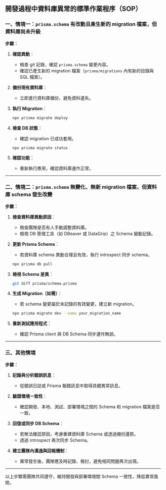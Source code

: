 ## 開發過程中資料庫異常的標準作業程序（SOP）

### 一、情境一：`prisma.schema` 有改動且產生新的 migration 檔案，但資料庫尚未升級

**步驟：**
1. **確認異動**：
   - 檢查 git 記錄，確認 `prisma.schema` 變更內容。
   - 確認已產生新的 migration 檔案（`prisma/migrations` 內有新的目錄與 SQL 檔案）。

2. **備份現有資料庫**：
   - 立即進行資料庫備份，避免資料遺失。

3. **執行 Migration**：
   ```bash
   npx prisma migrate deploy
   ```

4. **檢查 DB 狀態**：
   - 確認 migration 已成功套用。
   ```bash
   npx prisma migrate status
   ```

5. **確認功能**：
   - 重新執行應用，確認資料庫運作正常。

---

### 二、情境二：`prisma.schema` 無變化、無新 migration 檔案，但資料庫 schema 發生改變

**步驟：**
1. **檢查資料庫異動原因**：
   - 檢查團隊是否有人手動調整資料庫。
   - 檢視 DB 管理工具（如 DBeaver 或 DataGrip）之 Schema 變動記錄。

2. **更新 Prisma Schema**：
   - 若資料庫 schema 異動合理且有效，執行 introspect 同步 schema。
   ```bash
   npx prisma db pull
   ```

3. **檢視 Schema 差異**：
   ```bash
   git diff prisma/schema.prisma
   ```

4. **生成 Migration（如需）**：
   - 若 schema 變更屬於未記錄的有效變更，建立新 migration。
   ```bash
   npx prisma migrate dev --name your_migration_name
   ```

5. **重新測試應用程式**：
   - 確認 Prisma client 與 DB Schema 同步運作無誤。

---

### 三、其他情境

**步驟：**
1. **記錄與分析錯誤訊息**：
   - 從錯誤日誌或 Prisma 報錯訊息中取得具體異常訊息。

2. **驗證環境一致性**：
   - 確認開發、本地、測試、部署環境之間的 Schema 和 migration 檔案是否一致。

3. **回復或同步 DB Schema**：
   - 若無法確認原因，考慮重建資料庫 Schema 或透過備份還原。
   - 透過 introspect 再次同步 Schema。

4. **建立團隊內溝通與回報機制**：
   - 異常發生後，團隊應及時記錄、檢討，避免相同問題再次出現。

---

以上步驟需團隊共同遵守，維持開發與部署環境間 Schema 一致性，降低異常風險。

